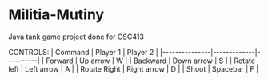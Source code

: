 # Militia-Mutiny
Java tank game project done for CSC413

CONTROLS:
| Command       | Player 1    | Player 2 |
|---------------|-------------|----------|
|  Forward      | Up arrow    | W        |
|  Backward     | Down arrow  | S        |
|  Rotate left  | Left arrow  | A        |
|  Rotate Right | Right arrow | D        |
|  Shoot        | Spacebar    | F        |
